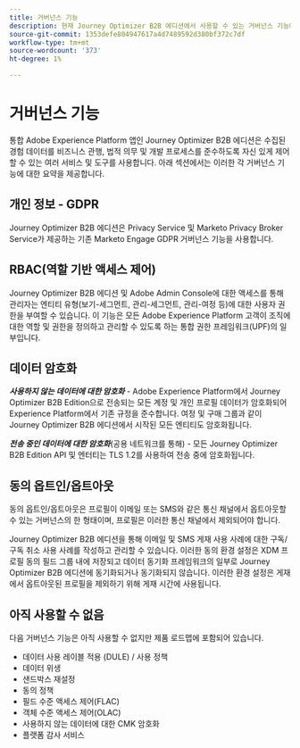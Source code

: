 ```yaml
---
title: 거버넌스 기능
description: 현재 Journey Optimizer B2B 에디션에서 사용할 수 있는 거버넌스 기능에 대해 알아봅니다.
source-git-commit: 1353defe804947617a4d7489592d380bf372c7df
workflow-type: tm+mt
source-wordcount: '373'
ht-degree: 1%

---
```


# 거버넌스 기능

통합 Adobe Experience Platform 앱인 Journey Optimizer B2B 에디션은 수집된 경험 데이터를 비즈니스 관행, 법적 의무 및 개발 프로세스를 준수하도록 자신 있게 제어할 수 있는 여러 서비스 및 도구를 사용합니다. 아래 섹션에서는 이러한 각 거버넌스 기능에 대한 요약을 제공합니다.

## 개인 정보 - GDPR

Journey Optimizer B2B 에디션은 Privacy Service 및 Marketo Privacy Broker Service가 제공하는 기존 Marketo Engage GDPR 거버넌스 기능을 사용합니다.

## RBAC(역할 기반 액세스 제어)

Journey Optimizer B2B 에디션 및 Adobe Admin Console에 대한 액세스를 통해 관리자는 엔티티 유형(보기-세그먼트, 관리-세그먼트, 관리-여정 등)에 대한 사용자 권한을 부여할 수 있습니다. 이 기능은 모든 Adobe Experience Platform 고객이 조직에 대한 역할 및 권한을 정의하고 관리할 수 있도록 하는 통합 권한 프레임워크(UPF)의 일부입니다.

## 데이터 암호화

**_사용하지 않는 데이터에 대한 암호화_** - Adobe Experience Platform에서 Journey Optimizer B2B Edition으로 전송되는 모든 계정 및 개인 프로필 데이터가 암호화되어 Experience Platform에서 기존 규정을 준수합니다. 여정 및 구매 그룹과 같이 Journey Optimizer B2B 에디션에서 시작된 모든 엔티티도 암호화됩니다.

**_전송 중인 데이터에 대한 암호화_**(공용 네트워크를 통해) - 모든 Journey Optimizer B2B Edition API 및 엔터티는 TLS 1.2를 사용하여 전송 중에 암호화됩니다.

## 동의 옵트인/옵트아웃

동의 옵트인/옵트아웃은 프로필이 이메일 또는 SMS와 같은 통신 채널에서 옵트아웃할 수 있는 거버넌스의 한 형태이며, 프로필은 이러한 통신 채널에서 제외되어야 합니다.

Journey Optimizer B2B 에디션을 통해 이메일 및 SMS 게재 사용 사례에 대한 구독/구독 취소 사용 사례를 작성하고 관리할 수 있습니다. 이러한 동의 환경 설정은 XDM 프로필 동의 필드 그룹 내에 저장되고 데이터 동기화 프레임워크의 일부로 Journey Optimizer B2B 에디션에 동기화되거나 동기화되지 않습니다. 이러한 환경 설정은 게재에서 옵트아웃된 프로필을 제외하기 위해 게재 시간에 사용됩니다.

## 아직 사용할 수 없음

다음 거버넌스 기능은 아직 사용할 수 없지만 제품 로드맵에 포함되어 있습니다.

* 데이터 사용 레이블 적용 (DULE) / 사용 정책
* 데이터 위생
* 샌드박스 재설정
* 동의 정책
* 필드 수준 액세스 제어(FLAC)
* 객체 수준 액세스 제어(OLAC)
* 사용하지 않는 데이터에 대한 CMK 암호화
* 플랫폼 감사 서비스
